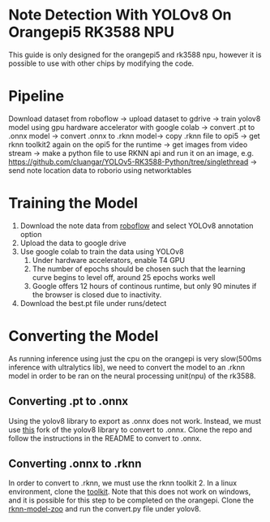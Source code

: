 # Note Detection With YOLOv8 On Orangepi5 RK3588 NPU

This guide is only designed for the orangepi5 and rk3588 npu, however it is possible to use with other chips by modifying the code.

# Pipeline

Download dataset from roboflow -> upload dataset to gdrive -> train yolov8 model using gpu hardware accelerator with google colab -> convert .pt to .onnx model -> convert .onnx to .rknn model-> copy .rknn file to opi5 -> get rknn toolkit2 again on the opi5 for the runtime -> get images from video stream -> make a python file to use RKNN api and run it on an image, e.g. https://github.com/cluangar/YOLOv5-RK3588-Python/tree/singlethread -> send note location data to roborio using networktables

# Training the Model

1. Download the note data from [roboflow](https://universe.roboflow.com/note-detection-frc/note-detection-frc-2024 "roboflow dataset") and select YOLOv8 annotation option
2. Upload the data to google drive
3. Use google colab to train the data using YOLOv8
   1. Under hardware accelerators, enable T4 GPU
   2. The number of epochs should be chosen such that the learning curve begins to level off, around 25 epochs works well
   3. Google offers 12 hours of continous runtime, but only 90 minutes if the browser is closed due to inactivity.
4. Download the best.pt file under runs/detect

# Converting the Model

As running inference using just the cpu on the orangepi is very slow(500ms inference with ultralytics lib), we need to convert the model to an .rknn model in order to be ran on the neural processing unit(npu) of the rk3588.

## Converting .pt to .onnx

Using the yolov8 library to export as .onnx does not work. Instead, we must use [this](https://github.com/airockchip/ultralytics_yolov8/blob/main/ "airockchip yolov8 fork") fork of the yolov8 library to convert to .onnx. Clone the repo and follow the instructions in the README to convert to .onnx.

## Converting .onnx to .rknn

In order to convert to .rknn, we must use the rknn toolkit 2. In a linux environment, clone the [toolkit](https://github.com/airockchip/rknn-toolkit2/tree/master "rknn-toolkit-2"). Note that this does not work on windows, and it is possible for this step to be completed on the orangepi. Clone the [rknn-model-zoo](https://github.com/airockchip/rknn_model_zoo "rknn-model-zoo") and run the convert.py file under yolov8.
